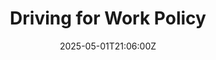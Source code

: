 ---
title: Driving for Work Policy
linkTitle: Driving for Work Policy
date: '2025-05-01T21:06:00Z'
weight: 1
description: Green Orbit Digital prioritizes employee safety while driving for work,
  outlining responsibilities for both the company and employees, vehicle requirements,
  safe driving practices, and procedures for accidents and emergencies. Regular training
  and compliance monitoring are emphasized to ensure adherence to safety standards.
draft: false
ref: driving-for-work-policy
---
